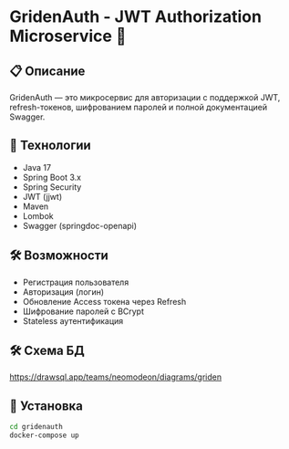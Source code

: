 # GridenAuth - JWT Authorization Microservice 🔐

## 📋 Описание
GridenAuth — это микросервис для авторизации с поддержкой JWT, refresh-токенов, шифрованием паролей и полной документацией Swagger.

## 🚀 Технологии
- Java 17
- Spring Boot 3.x
- Spring Security
- JWT (jjwt)
- Maven
- Lombok
- Swagger (springdoc-openapi)

## 🛠️ Возможности
- Регистрация пользователя
- Авторизация (логин)
- Обновление Access токена через Refresh
- Шифрование паролей с BCrypt
- Stateless аутентификация

## 🛠️ Схема БД
https://drawsql.app/teams/neomodeon/diagrams/griden

## 🔧 Установка
```bash
cd gridenauth
docker-compose up

